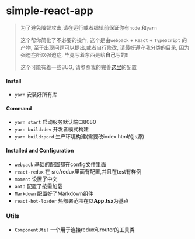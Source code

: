 # simple-react-app

> 为了避免降智攻击,请在运行或者编辑前保证你有```node``` 和```yarn``` 
>
> 这个帮你简化了不必要的操作, 这个是由```webpack```  + ```React``` + ```TypeScript``` 的产物, 至于出现问题可以提出,或者自行修改, 请最好遵守我分类的目录, 因为强迫症所以强迫症, 毕竟写着东西是给**自己**写的!!
>
> 这个可能有着一些BUG, 请参照我的完善[这里](../thisme-blog-react)的配置

#### Install

* ```yarn``` 安装好所有库

#### Command

* ```yarn start``` 启动服务默认端口8080
* ```yarn build:dev``` 开发者模式构建
* ```yarn build:pord``` 生产环境构建(需要改index.html的js源)

#### Installed and Configuration 

* ```webpack``` 基础的配置都在config文件里面
* ```react-redux```  在 src/redux里面有配置,并且在test有样例
* ```moment``` 设置了中文
* ```antd``` 配置了按需加载
* ```Markdown``` 配置好了Markdown组件
* ```react-hot-loader``` 热部署范围在以**App.tsx**为基点

### Utils

* ```ComponentUtil``` 一个用于连接redux和router的工具类